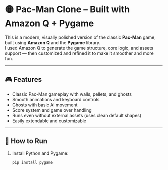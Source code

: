 # 🟡 Pac-Man Clone – Built with Amazon Q + Pygame

This is a modern, visually polished version of the classic **Pac-Man** game, built using **Amazon Q** and the **Pygame** library.  
I used Amazon Q to generate the game structure, core logic, and assets support — then customized and refined it to make it smoother and more fun.

---

## 🎮 Features

- Classic Pac-Man gameplay with walls, pellets, and ghosts  
- Smooth animations and keyboard controls  
- Ghosts with basic AI movement  
- Score system and game over handling  
- Runs even without external assets (uses clean default shapes)
- Easily extendable and customizable  

---

## 🚀 How to Run

1. Install Python and Pygame:
   ```bash
   pip install pygame
